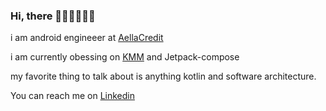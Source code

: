 ### Hi, there 👋🏻👋🏼👋🏽
i am android engineeer at <a href="https://aellaapp.com/">AellaCredit</a>

i am currently obessing on <a href="https://kotlinlang.org/docs/kmm-overview.html">KMM</a>  and Jetpack-compose 

my favorite thing to talk about is anything kotlin and software architecture.

You can reach me on <a href="https://www.linkedin.com/in/freedomchuks/">Linkedin</a>

<!---
FreedomChukss/FreedomChukss is a ✨ special ✨ repository because its `README.md` (this file) appears on your GitHub profile.
You can click the Preview link to take a look at your changes.
--->
